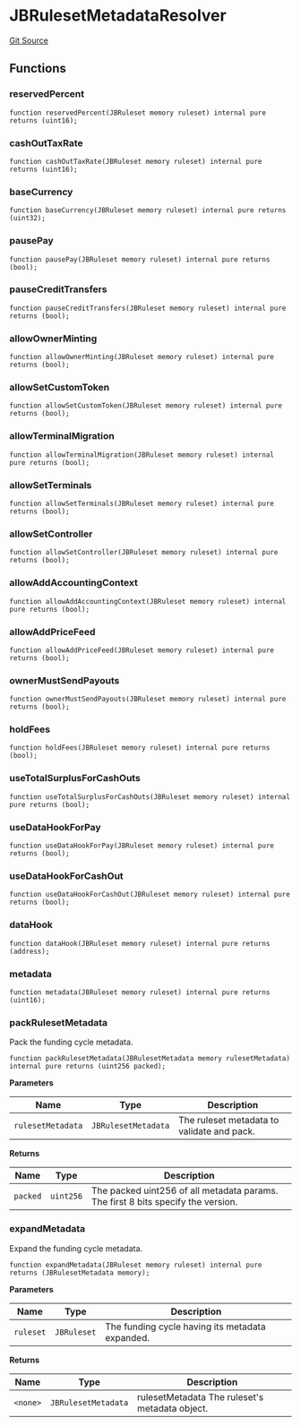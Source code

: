 # JBRulesetMetadataResolver
[Git Source](https://github.com/Bananapus/nana-core/blob/2998dca2fbd2658e2c8791d6dc8348147d69e28e/src/libraries/JBRulesetMetadataResolver.sol)


## Functions
### reservedPercent


```solidity
function reservedPercent(JBRuleset memory ruleset) internal pure returns (uint16);
```

### cashOutTaxRate


```solidity
function cashOutTaxRate(JBRuleset memory ruleset) internal pure returns (uint16);
```

### baseCurrency


```solidity
function baseCurrency(JBRuleset memory ruleset) internal pure returns (uint32);
```

### pausePay


```solidity
function pausePay(JBRuleset memory ruleset) internal pure returns (bool);
```

### pauseCreditTransfers


```solidity
function pauseCreditTransfers(JBRuleset memory ruleset) internal pure returns (bool);
```

### allowOwnerMinting


```solidity
function allowOwnerMinting(JBRuleset memory ruleset) internal pure returns (bool);
```

### allowSetCustomToken


```solidity
function allowSetCustomToken(JBRuleset memory ruleset) internal pure returns (bool);
```

### allowTerminalMigration


```solidity
function allowTerminalMigration(JBRuleset memory ruleset) internal pure returns (bool);
```

### allowSetTerminals


```solidity
function allowSetTerminals(JBRuleset memory ruleset) internal pure returns (bool);
```

### allowSetController


```solidity
function allowSetController(JBRuleset memory ruleset) internal pure returns (bool);
```

### allowAddAccountingContext


```solidity
function allowAddAccountingContext(JBRuleset memory ruleset) internal pure returns (bool);
```

### allowAddPriceFeed


```solidity
function allowAddPriceFeed(JBRuleset memory ruleset) internal pure returns (bool);
```

### ownerMustSendPayouts


```solidity
function ownerMustSendPayouts(JBRuleset memory ruleset) internal pure returns (bool);
```

### holdFees


```solidity
function holdFees(JBRuleset memory ruleset) internal pure returns (bool);
```

### useTotalSurplusForCashOuts


```solidity
function useTotalSurplusForCashOuts(JBRuleset memory ruleset) internal pure returns (bool);
```

### useDataHookForPay


```solidity
function useDataHookForPay(JBRuleset memory ruleset) internal pure returns (bool);
```

### useDataHookForCashOut


```solidity
function useDataHookForCashOut(JBRuleset memory ruleset) internal pure returns (bool);
```

### dataHook


```solidity
function dataHook(JBRuleset memory ruleset) internal pure returns (address);
```

### metadata


```solidity
function metadata(JBRuleset memory ruleset) internal pure returns (uint16);
```

### packRulesetMetadata

Pack the funding cycle metadata.


```solidity
function packRulesetMetadata(JBRulesetMetadata memory rulesetMetadata) internal pure returns (uint256 packed);
```
**Parameters**

|Name|Type|Description|
|----|----|-----------|
|`rulesetMetadata`|`JBRulesetMetadata`|The ruleset metadata to validate and pack.|

**Returns**

|Name|Type|Description|
|----|----|-----------|
|`packed`|`uint256`|The packed uint256 of all metadata params. The first 8 bits specify the version.|


### expandMetadata

Expand the funding cycle metadata.


```solidity
function expandMetadata(JBRuleset memory ruleset) internal pure returns (JBRulesetMetadata memory);
```
**Parameters**

|Name|Type|Description|
|----|----|-----------|
|`ruleset`|`JBRuleset`|The funding cycle having its metadata expanded.|

**Returns**

|Name|Type|Description|
|----|----|-----------|
|`<none>`|`JBRulesetMetadata`|rulesetMetadata The ruleset's metadata object.|


